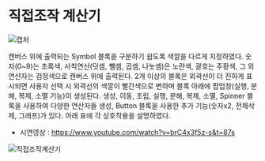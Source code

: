 # 직접조작 계산기

![캡처](https://user-images.githubusercontent.com/39071676/122630603-ec063600-d0ff-11eb-8ab6-e8d65cf1cf32.JPG)

캔버스 위에 출력되는 Symbol 블록을 구분하기 쉽도록 색깔을 다르게 지정하였다. 숫자(0~9)는 초록색, 사칙연산(덧셈, 뺄셈, 곱셈, 나눗셈)은 노란색, 괄호는 주황색, 
그 외 연산자는 검정색으로 캔버스 위에 출력된다. 2개 이상의 블록은 외곽선이 더 진하게 표시되면 사용자 선택 시 외곽선의 색깔이 빨간색으로 변하며 블록 아래에 팝업창(실행, 분해, 복제, 소멸 기능)이 생성된다. 
생성, 이동, 조립, 실행, 분해, 복제, 소멸, Spinner 블록을 사용하여 다양한 연산자들 생성, Button 블록을 사용한 추가 기능(숫자x2, 전체삭제, 그래프)가 있다. 아래 표에 각 상호작용을 설명하였다.

* 시연영상 : https://www.youtube.com/watch?v=brC4x3f5z-s&t=87s

![직접조작계산기](https://user-images.githubusercontent.com/39071676/131688950-fc012d86-bc1a-4be9-8c40-2b84ee66ad14.gif)
